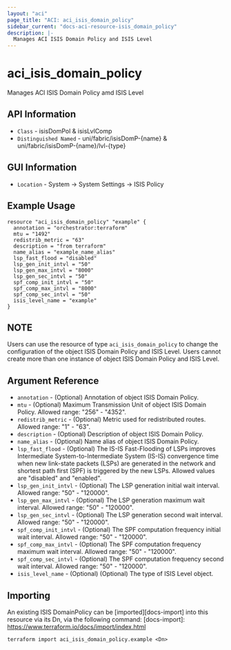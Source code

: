 ```yaml
---
layout: "aci"
page_title: "ACI: aci_isis_domain_policy"
sidebar_current: "docs-aci-resource-isis_domain_policy"
description: |-
  Manages ACI ISIS Domain Policy and ISIS Level
---
```


# aci_isis_domain_policy #
Manages ACI ISIS Domain Policy amd ISIS Level

## API Information ##
* `Class` - isisDomPol & isisLvlComp
* `Distinguished Named` - uni/fabric/isisDomP-{name} & uni/fabric/isisDomP-{name}/lvl-{type}

## GUI Information ##
* `Location` - System -> System Settings -> ISIS Policy


## Example Usage ##
```hcl
resource "aci_isis_domain_policy" "example" {
  annotation = "orchestrator:terraform"
  mtu = "1492"
  redistrib_metric = "63"
  description = "from terraform"
  name_alias = "example_name_alias"
  lsp_fast_flood = "disabled"
  lsp_gen_init_intvl = "50"
  lsp_gen_max_intvl = "8000"
  lsp_gen_sec_intvl = "50"
  spf_comp_init_intvl = "50"
  spf_comp_max_intvl = "8000"
  spf_comp_sec_intvl = "50"
  isis_level_name = "example"
}
```

## NOTE ##
Users can use the resource of type `aci_isis_domain_policy` to change the configuration of the object ISIS Domain Policy and ISIS Level. Users cannot create more than one instance of object ISIS Domain Policy and ISIS Level.

## Argument Reference ##
* `annotation` - (Optional) Annotation of object ISIS Domain Policy.
* `mtu` - (Optional) Maximum Transmission Unit of object ISIS Domain Policy. Allowed range: "256" - "4352".
* `redistrib_metric` - (Optional) Metric used for redistributed routes. Allowed range: "1" - "63".
* `description` - (Optional) Description of object ISIS Domain Policy.
* `name_alias` - (Optional) Name alias of object ISIS Domain Policy.
* `lsp_fast_flood` - (Optional) The IS-IS Fast-Flooding of LSPs improves Intermediate System-to-Intermediate System (IS-IS) convergence time when new link-state packets (LSPs) are generated in the network and shortest path first (SPF) is triggered by the new LSPs. Allowed values are "disabled" and "enabled".
* `lsp_gen_init_intvl` - (Optional) The LSP generation initial wait interval. Allowed range: "50" - "120000".
* `lsp_gen_max_intvl` - (Optional) The LSP generation maximum wait interval. Allowed range: "50" - "120000".
* `lsp_gen_sec_intvl` - (Optional) The LSP generation second wait interval. Allowed range: "50" - "120000".
* `spf_comp_init_intvl` - (Optional) The SPF computation frequency initial wait interval.  Allowed range: "50" - "120000".
* `spf_comp_max_intvl` - (Optional) The SPF computation frequency maximum wait interval.  Allowed range: "50" - "120000".
* `spf_comp_sec_intvl` - (Optional) The SPF computation frequency second wait interval. Allowed range: "50" - "120000".
* `isis_level_name` - (Optional) (Optional) The type of ISIS Level object.


## Importing ##
An existing ISIS DomainPolicy can be [imported][docs-import] into this resource via its Dn, via the following command:
[docs-import]: https://www.terraform.io/docs/import/index.html


```
terraform import aci_isis_domain_policy.example <Dn>
```